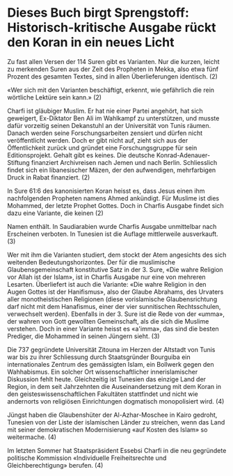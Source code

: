 # Dieses Buch birgt Sprengstoff: Historisch-kritische Ausgabe rückt den Koran in ein neues Licht

Zu fast allen Versen der 114 Suren gibt es Varianten. Nur die kurzen, leicht zu merkenden Suren aus der Zeit des Propheten in Mekka, also etwa fünf Prozent des gesamten Textes, sind in allen Überlieferungen identisch. (2)

«Wer sich mit den Varianten beschäftigt, erkennt, wie gefährlich die rein wörtliche Lektüre sein kann.» (2)

Charfi ist gläubiger Muslim. Er hat nie einer Partei angehört, hat sich geweigert, Ex-Diktator Ben Ali im Wahlkampf zu unterstützen, und musste dafür vorzeitig seinen Dekanstuhl an der Universität von Tunis räumen. Danach werden seine Forschungsarbeiten zensiert und dürfen nicht veröffentlicht werden. Doch er gibt nicht auf, zieht sich aus der Öffentlichkeit zurück und gründet eine Forschungsgruppe für sein Editionsprojekt. Gehalt gibt es keines. Die deutsche Konrad-Adenauer-Stiftung finanziert Archivreisen nach Jemen und nach Berlin. Schliesslich findet sich ein libanesischer Mäzen, der den aufwendigen, mehrfarbigen Druck in Rabat finanziert.  (2)

In Sure 61:6 des kanonisierten Koran heisst es, dass Jesus einen ihm nachfolgenden Propheten namens Ahmed ankündigt. Für Muslime ist dies Mohammed, der letzte Prophet Gottes. Doch in Charfis Ausgabe findet sich dazu eine Variante, die keinen  (2)

Namen enthält. In Saudiarabien wurde Charfis Ausgabe unmittelbar nach Erscheinen verboten. In Tunesien ist die Auflage mittlerweile ausverkauft.  (3)

Wer mit ihm die Varianten studiert, dem stockt der Atem angesichts des sich weitenden Bedeutungshorizontes. Der für die muslimische Glaubensgemeinschaft konstitutive Satz in der 3. Sure, «Die wahre Religion vor Allah ist der Islam», ist in Charfis Ausgabe nur eine von mehreren Lesarten. Überliefert ist auch die Variante: «Die wahre Religion in den Augen Gottes ist der Hanifismus», also der Glaube Abrahams, des Urvaters aller monotheistischen Religionen (diese vorislamische Glaubensrichtung darf nicht mit dem Hanafismus, einer der vier sunnitischen Rechtsschulen, verwechselt werden). Ebenfalls in der 3. Sure ist die Rede von der «umma», der wahren von Gott gewollten Gemeinschaft, als die sich die Muslime verstehen. Doch in einer Variante heisst es «a'imma», das sind die besten Prediger, die Mohammed in seinen Jüngern sieht. (3)

Die 737 gegründete Universität Zitouna im Herzen der Altstadt von Tunis war bis zu ihrer Schliessung durch Staatsgründer Bourguiba ein internationales Zentrum des gemässigten Islam, ein Bollwerk gegen den Wahhabismus. Ein solcher Ort wissenschaftlicher innerislamischer Diskussion fehlt heute. Gleichzeitig ist Tunesien das einzige Land der Region, in dem seit Jahrzehnten die Auseinandersetzung mit dem Koran in den geisteswissenschaftlichen Fakultäten stattfindet und nicht wie andernorts von religiösen Einrichtungen dogmatisch monopolisiert wird.  (4)

Jüngst haben die Glaubenshüter der Al-Azhar-Moschee in Kairo gedroht, Tunesien von der Liste der islamischen Länder zu streichen, wenn das Land mit seiner demokratischen Modernisierung «auf Kosten des Islam» so weitermache.  (4)

Im letzten Sommer hat Staatspräsident Essebsi Charfi in die neu gegründete politische Kommission «Individuelle Freiheitsrechte und Gleichberechtigung» berufen. (4)

